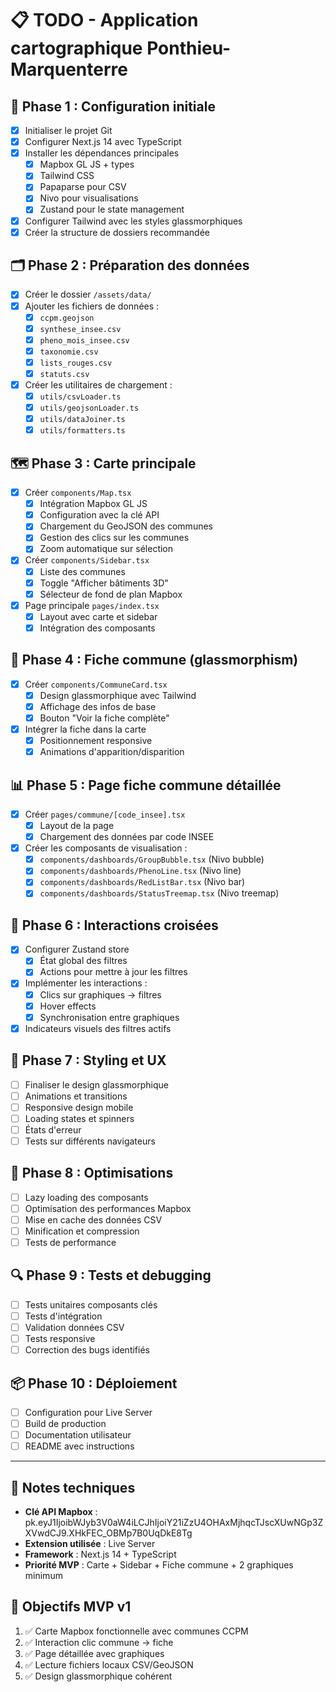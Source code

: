 # 📋 TODO - Application cartographique Ponthieu-Marquenterre

## 🎯 Phase 1 : Configuration initiale
- [x] Initialiser le projet Git
- [x] Configurer Next.js 14 avec TypeScript
- [x] Installer les dépendances principales
  - [x] Mapbox GL JS + types
  - [x] Tailwind CSS
  - [x] Papaparse pour CSV
  - [x] Nivo pour visualisations
  - [x] Zustand pour le state management
- [x] Configurer Tailwind avec les styles glassmorphiques
- [x] Créer la structure de dossiers recommandée

## 🗂️ Phase 2 : Préparation des données
- [x] Créer le dossier `/assets/data/`
- [x] Ajouter les fichiers de données :
  - [x] `ccpm.geojson`
  - [x] `synthese_insee.csv`
  - [x] `pheno_mois_insee.csv`
  - [x] `taxonomie.csv`
  - [x] `lists_rouges.csv`
  - [x] `statuts.csv`
- [x] Créer les utilitaires de chargement :
  - [x] `utils/csvLoader.ts`
  - [x] `utils/geojsonLoader.ts`
  - [x] `utils/dataJoiner.ts`
  - [x] `utils/formatters.ts`

## 🗺️ Phase 3 : Carte principale
- [x] Créer `components/Map.tsx`
  - [x] Intégration Mapbox GL JS
  - [x] Configuration avec la clé API
  - [x] Chargement du GeoJSON des communes
  - [x] Gestion des clics sur les communes
  - [x] Zoom automatique sur sélection
- [x] Créer `components/Sidebar.tsx`
  - [x] Liste des communes
  - [x] Toggle "Afficher bâtiments 3D"
  - [x] Sélecteur de fond de plan Mapbox
- [x] Page principale `pages/index.tsx`
  - [x] Layout avec carte et sidebar
  - [x] Intégration des composants

## 🧊 Phase 4 : Fiche commune (glassmorphism)
- [x] Créer `components/CommuneCard.tsx`
  - [x] Design glassmorphique avec Tailwind
  - [x] Affichage des infos de base
  - [x] Bouton "Voir la fiche complète"
- [x] Intégrer la fiche dans la carte
  - [x] Positionnement responsive
  - [x] Animations d'apparition/disparition

## 📊 Phase 5 : Page fiche commune détaillée
- [x] Créer `pages/commune/[code_insee].tsx`
  - [x] Layout de la page
  - [x] Chargement des données par code INSEE
- [x] Créer les composants de visualisation :
  - [x] `components/dashboards/GroupBubble.tsx` (Nivo bubble)
  - [x] `components/dashboards/PhenoLine.tsx` (Nivo line)
  - [x] `components/dashboards/RedListBar.tsx` (Nivo bar)
  - [x] `components/dashboards/StatusTreemap.tsx` (Nivo treemap)

## 🔄 Phase 6 : Interactions croisées
- [x] Configurer Zustand store
  - [x] État global des filtres
  - [x] Actions pour mettre à jour les filtres
- [x] Implémenter les interactions :
  - [x] Clics sur graphiques → filtres
  - [x] Hover effects
  - [x] Synchronisation entre graphiques
- [x] Indicateurs visuels des filtres actifs

## 🎨 Phase 7 : Styling et UX
- [ ] Finaliser le design glassmorphique
- [ ] Animations et transitions
- [ ] Responsive design mobile
- [ ] Loading states et spinners
- [ ] États d'erreur
- [ ] Tests sur différents navigateurs

## 🚀 Phase 8 : Optimisations
- [ ] Lazy loading des composants
- [ ] Optimisation des performances Mapbox
- [ ] Mise en cache des données CSV
- [ ] Minification et compression
- [ ] Tests de performance

## 🔍 Phase 9 : Tests et debugging
- [ ] Tests unitaires composants clés
- [ ] Tests d'intégration
- [ ] Validation données CSV
- [ ] Tests responsive
- [ ] Correction des bugs identifiés

## 📦 Phase 10 : Déploiement
- [ ] Configuration pour Live Server
- [ ] Build de production
- [ ] Documentation utilisateur
- [ ] README avec instructions

---

## 📝 Notes techniques
- **Clé API Mapbox** : pk.eyJ1IjoibWJyb3V0aW4iLCJhIjoiY21iZzU4OHAxMjhqcTJscXUwNGp3ZXVwdCJ9.XHkFEC_OBMp7B0UqDkE8Tg
- **Extension utilisée** : Live Server
- **Framework** : Next.js 14 + TypeScript
- **Priorité MVP** : Carte + Sidebar + Fiche commune + 2 graphiques minimum

## 🎯 Objectifs MVP v1
1. ✅ Carte Mapbox fonctionnelle avec communes CCPM
2. ✅ Interaction clic commune → fiche
3. ✅ Page détaillée avec graphiques
4. ✅ Lecture fichiers locaux CSV/GeoJSON
5. ✅ Design glassmorphique cohérent 